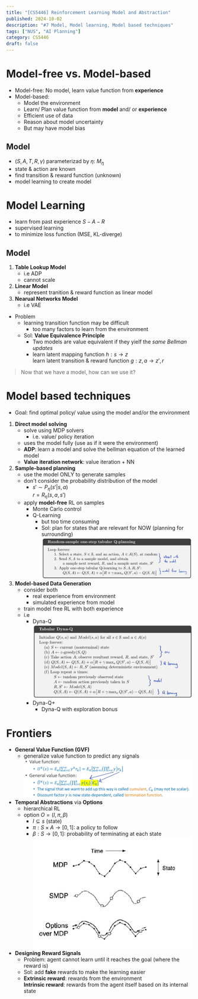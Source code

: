 ```yaml
---
title: "[CS5446] Reinforcement Learning Model and Abstraction"
published: 2024-10-02
description: "#7 Model, Model learning, Model based techniques"
tags: ["NUS", "AI Planning"]
category: CS5446
draft: false
---
```


# Model-free vs. Model-based
- Model-free: No model, learn value function from **experience**
- Model-based: 
    - Model the environment
    - Learn/ Plan value function from **model** and/ or **experience**
    - Efficient use of data
    - Reason about model uncertainty
    - But may have model bias
## Model
- $(S, A, T, R, \gamma)$ parameterizad by $\eta$: $M_{\eta}$
- state & action are known
- find transition & reward function (unknown)
- model learning to create model

# Model Learning
- learn from past experience $S-A-R$
- supervised learning
- to minimize loss function (MSE, KL-diverge)

## Model
1. **Table Lookup Model**
    - i.e ADP
    - cannot scale
2. **Linear Model**
    - represent tranition & reward function as linear model
3. **Nearual Networks Model**
    - i.e VAE
- Problem
    - learning transition function may be difficult
        - too many factors to learn from the environment
    - Sol: **Value Equivalence Principle**
        - Two models are value equivalent if they yielf the *same Bellman updates*
        - learn latent mapping function $h: s \rightarrow z$  
            learn latent transition & reward function $g: z, a \rightarrow z', r$

> Now that we have a model, how can we use it?

# Model based techniques
- Goal: find optimal policy/ value using the model and/or the environment
1. **Direct model solving**
    - solve using MDP solvers
        - i.e. value/ policy iteration
    - uses the model fully (use as if it were the environment)
    - **ADP**: learn a model and solve the bellman equation of the learned model
    - **Value iteration network**: value iteration + NN
2. **Sample-based planning**
    - use the model ONLY to generate samples
    - don't consider the probability distribution of the model
        - $s' \sim P_\eta (s' | s,a)$  
          $r = R_\eta (s,a,s')$
    - apply **model-free** RL on samples
        - Monte Carlo control
        - Q-Learning
            - but too time consuming
            - Sol: plan for states that are relevant for NOW (planning for surrounding)
            ![Q-learning](<SmartSelect_20241004_131510_Samsung Notes.jpg>)
3. **Model-based Data Generation**
    - consider both
        - real experience from environment
        - simulated experience from model
    - train model free RL with both experience
    - i.e 
        - Dyna-Q  
            ![Dyna-Q](<SmartSelect_20241004_125639_Samsung Notes.jpg>)
        - Dyna-Q+
            - Dyna-Q with exploration bonus
# Frontiers
- **General Value Function (GVF)**
    - generalize value function to predict any signals
    ![GVF](<SmartSelect_20241004_125451_Samsung Notes.jpg>)
- **Temporal Abstractions** via **Options**
    - hierarchical RL
    - option $O = (I, \pi, \beta)$
        - $I \subseteq s$ (state)
        - $\pi: S \times A \rightarrow [0, 1]$: a policy to follow
        - $\beta: S \rightarrow [0, 1]$: probability of terminating at each state
    ![options](options.png)
- **Designing Reward Signals**
    - Problem: agent cannot learn until it reaches the goal (where the reward is)
    - Sol: add **fake** rewards to make the learning easier
    - **Extrinsic reward**: rewards from the environment  
      **Intrinsic reward**: rewards from the agent itself based on its internal state
    
